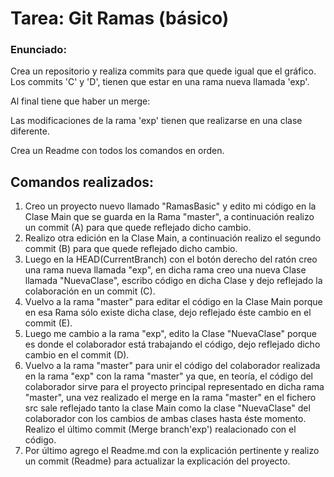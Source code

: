 # Tarea: Git Ramas (básico)

### Enunciado:
Crea un repositorio y realiza commits para que quede igual que el gráfico. Los commits 'C' y 'D', tienen que estar en una rama nueva llamada 'exp'.

Al final tiene que haber un merge:

Las modificaciones de la rama 'exp'  tienen que realizarse en una clase diferente.

Crea un Readme con todos los comandos en orden.

## Comandos realizados:

1. Creo un proyecto nuevo llamado "RamasBasic" y edito mi código en la Clase Main que se guarda en la Rama "master", a continuación realizo un commit (A) para que quede reflejado dicho cambio.
2. Realizo otra edición en la Clase Main, a continuación realizo el segundo commit (B) para que quede reflejado dicho cambio.
3. Luego en la HEAD(CurrentBranch) con el botón derecho del ratón creo una rama nueva llamada "exp", en dicha rama creo una nueva Clase llamada "NuevaClase", escribo código en dicha Clase y dejo reflejado la colaboración en un commit (C).
4. Vuelvo a la rama "master" para editar el código en la Clase Main porque en esa Rama sólo existe dicha clase, dejo reflejado éste cambio en el commit (E).
5. Luego me cambio a la rama "exp", edito la Clase "NuevaClase" porque es donde el colaborador está trabajando el código, dejo reflejado dicho cambio en el commit (D).
6. Vuelvo a la rama "master" para unir el código del colaborador realizada en la rama "exp" con la rama "master" ya que, en teoría, el código del colaborador sirve para el proyecto principal representado en dicha rama "master", una vez realizado el merge en la rama "master" en el fichero src sale reflejado tanto la clase Main como la clase "NuevaClase" del colaborador con los cambios de ambas clases hasta éste momento. Realizo el último commit (Merge branch'exp') realacionado con el código.
7. Por último agrego el Readme.md con la explicación pertinente y realizo un commit (Readme) para actualizar la explicación del proyecto.

